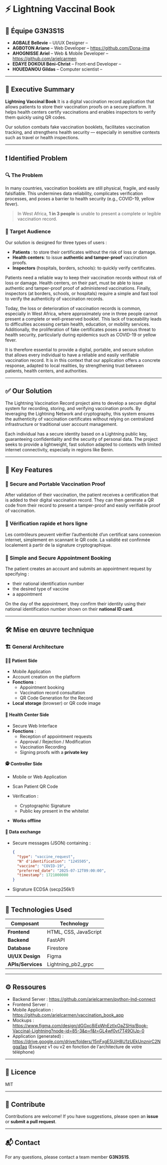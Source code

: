 # ⚡ Lightning Vaccinal Book

## 👥 Équipe G3N3S1S

- **AGBALE Bellevie** – UI/UX Designer –
- **AGBOTON Ariane** – Web Developer – https://github.com/Dona-ima
- **AHOGNISSE Ariel** – Web & Mobile Developer – https://github.com/arielcarmen
- **EDAYE DOKOUI Béni-Christ** – Front-end Developer –
- **HOUEDANOU Gildas** – Computer scientist –

---

## 📄 Executive Summary

**Lightning Vaccinal Book** It is a digital vaccination record application that allows patients to store their vaccination proofs on a secure platform. It helps health centers certify vaccinations and enables inspectors to verify them quickly using QR codes.

Our solution combats fake vaccination booklets, facilitates vaccination tracking, and strengthens health security — especially in sensitive contexts such as travel or health inspections.

---

## ❗ Identified Problem

### 🔍 The Problem

In many countries, vaccination booklets are still physical, fragile, and easily falsifiable. This undermines data reliability, complicates verification processes, and poses a barrier to health security (e.g., COVID-19, yellow fever).

> In West Africa, **1 in 3 people** is unable to present a complete or legible vaccination record.

### 👥 Target Audience

Our solution is designed for three types of users :
- **Patients** : to store their certificates without the risk of loss or damage.
- **Health centers**: to issue **authentic and tamper-proof** vaccination proofs.
- **Inspectors** (hospitals, borders, schools): to quickly verify certificates.
  
Patients need a reliable way to keep their vaccination records without risk of loss or damage. Health centers, on their part, must be able to issue authentic and tamper-proof proof of administered vaccinations. Finally, inspectors (at borders, schools, or hospitals) require a simple and fast tool to verify the authenticity of vaccination records.

Today, the loss or deterioration of vaccination records is common, especially in West Africa, where approximately one in three people cannot present a complete or well-preserved booklet. This lack of traceability leads to difficulties accessing certain health, education, or mobility services. Additionally, the proliferation of fake certificates poses a serious threat to health security, particularly during epidemics such as COVID-19 or yellow fever.

It is therefore essential to provide a digital, portable, and secure solution that allows every individual to have a reliable and easily verifiable vaccination record. It is in this context that our application offers a concrete response, adapted to local realities, by strengthening trust between patients, health centers, and authorities.

---

## ✅ Our Solution

The Lightning Vaccination Record project aims to develop a secure digital system for recording, storing, and verifying vaccination proofs. By leveraging the Lightning Network and cryptography, this system ensures the authenticity of vaccination certificates without relying on centralized infrastructure or traditional user account management.

Each individual has a secure identity based on a Lightning public key, guaranteeing confidentiality and the security of personal data. The project seeks to provide a lightweight, fast solution adapted to contexts with limited internet connectivity, especially in regions like Benin.

---

## 🧩 Key Features

### 🔐 Secure and Portable Vaccination Proof
After validation of their vaccination, the patient receives a certification that is added to their digital vaccination record. They can then generate a QR code from their record to present a tamper-proof and easily verifiable proof of vaccination.


### 📶 Vérification rapide et hors ligne
Les contrôleurs peuvent vérifier l’authenticité d’un certificat sans connexion internet, simplement en scannant le QR code. La validité est confirmée localement à partir de la signature cryptographique.


### 📅 Simple and Secure Appointment Booking
The patient creates an account and submits an appointment request by specifying :
- their national identification number
- the desired type of vaccine
- a appointment

On the day of the appointment, they confirm their identity using their national identification number shown on their **national ID card**.

---

## 🛠️ Mise en œuvre technique

### 🏗️ General Architecture

#### 🧑‍💻 Patient Side
- Mobile Application 
- Account creation on the platform
- **Fonctions** :
  - Appointment booking
  - Vaccination record consultation
  - QR Code Generation for the Record
- **Local storage** (browser) or QR code image

#### 🏥 Health Center Side
- Secure Web Interface
- **Fonctions** :
  - Reception of appointment requests
  - Approval / Rejection / Modification
  - Vaccination Recording
  - Signing proofs with a **private key**
    
#### 🕵️ Controller Side
- Mobile or Web Application
- Scan Patient QR Code
- Vérification :
  - Cryptographic Signature
  - Public key present in the whitelist
    
- **Works offline**

#### 🔗 Data exchange
- Secure messages (JSON) containing :
  ```json
  {
    "type": "vaccine_request",
    "N° d'identification": "1245505",
    "vaccine": "COVID-19",
    "preferred_date": "2025-07-12T09:00:00",
    "timestamp": 1721000000
  }
- Signature ECDSA (secp256k1)

---

## 🧪 Technologies Used

|     Composant       |        Technology        |
|---------------------|--------------------------|
| **Frontend**        | HTML, CSS, JavaScript    |
| **Backend**         | FastAPI                  |
| **Database**        | Firestore                |
| **UI/UX Design**    | Figma                    |
| **APIs/Services**   | Lightning_pb2_grpc       |

---

## ⚙️ Ressoures

- Backend Server : https://github.com/arielcarmen/python-lnd-connect
- Frontend Server : 
- Mobile Application : https://github.com/arielcarmen/vaccination_book_app
- Mockups  : https://www.figma.com/design/dGGxc8iEpWnEztIxOaZSHq/Book-Vaccinal-Lightning?node-id=85-3&p=f&t=GL4wf0vt7T49OIJp-0
- Application (generated) : https://drive.google.com/drive/folders/15nFxgE5UjH8U1zUEkUnznjrC2Ngqa1aq (Essayez v1 ou v2 en fonction de l'architecture de votre téléphone)


---

## 📌 Licence

MIT

---

## 🤝 Contribute

Contributions are welcome! If you have suggestions, please open an **issue** or **submit a pull request**.

---

## 📬 Contact

For any questions, please contact a team member **G3N3S1S**.

